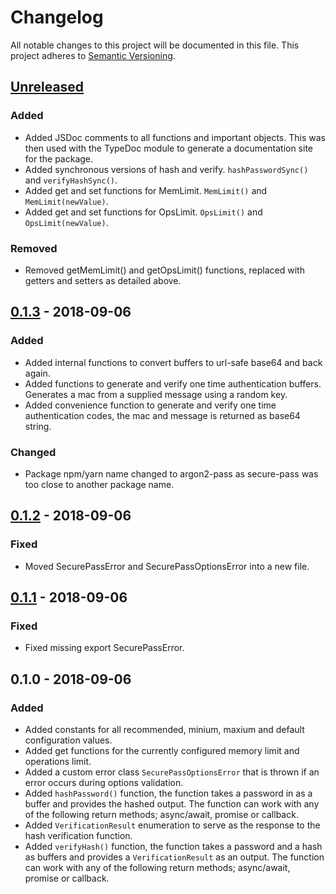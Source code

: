 # Changelog
All notable changes to this project will be documented in this file. This project adheres to [Semantic Versioning](https://semver.org/spec/v2.0.0.html).

## [Unreleased]
### Added
- Added JSDoc comments to all functions and important objects. This was then used with the TypeDoc module to generate a documentation site for the package.
- Added synchronous versions of hash and verify. `hashPasswordSync()` and `verifyHashSync()`.
- Added get and set functions for MemLimit. `MemLimit()` and `MemLimit(newValue)`.
- Added get and set functions for OpsLimit. `OpsLimit()` and `OpsLimit(newValue)`.

### Removed

- Removed getMemLimit() and getOpsLimit() functions, replaced with getters and setters as detailed above.

## [0.1.3] - 2018-09-06
### Added

- Added internal functions to convert buffers to url-safe base64 and back again.
- Added functions to generate and verify one time authentication buffers. Generates a mac from a supplied message using a random key.
- Added convenience function to generate and verify one time authentication codes, the mac and message is returned as base64 string.

### Changed

- Package npm/yarn name changed to argon2-pass as secure-pass was too close to another package name.

## [0.1.2] - 2018-09-06
### Fixed

- Moved SecurePassError and SecurePassOptionsError into a new file.

## [0.1.1] - 2018-09-06
### Fixed

- Fixed missing export SecurePassError.

## 0.1.0 - 2018-09-06
### Added

- Added constants for all recommended, minium, maxium and default configuration values.
- Added get functions for the currently configured memory limit and operations limit.
- Added a custom error class `SecurePassOptionsError` that is thrown if an error occurs during options validation.
- Added `hashPassword()` function, the function takes a password in as a buffer and provides the hashed output. The function can work with any of the following return methods; async/await, promise or callback.
- Added `VerificationResult` enumeration to serve as the response to the hash verification function.
- Added `verifyHash()` function, the function takes a password and a hash as buffers and provides a `VerificationResult` as an output. The function can work with any of the following return methods; async/await, promise or callback.

<!-- Links -->
[Unreleased]: https://github.com/DrBarnabus/secure-pass/compare/v0.1.3...HEAD
[0.1.3]: https://github.com/DrBarnabus/secure-pass/compare/v0.1.2...v0.1.3
[0.1.2]: https://github.com/DrBarnabus/secure-pass/compare/v0.1.1...v0.1.2
[0.1.1]: https://github.com/DrBarnabus/secure-pass/compare/v0.1.0...v0.1.1